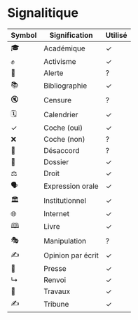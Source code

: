 # Signalitique


| Symbol | Signification | Utilisé
|--------|---------------|--------|
| 🎓 | Académique | ✓ |
| ✊ | Activisme | ✓|
| 📢 | Alerte | ?|
| 📚 | Bibliographie | ✓ |
| 🔇 | Censure | ? |
| 🗓️ | Calendrier   | ✓ |
| ✓ | Coche (oui) | ✓ |
| ❌ | Coche (non) | ? | 
| 🛑 | Désaccord | ?|
| 📁  | Dossier | ✓ |
| ⚖  | Droit | ✓|
| 🗣️ | Expression orale | ✓ |
| 🏛️ | Institutionnel |✓|
| 🌐 | Internet |✓|
| 🕮 | Livre |✓ |
| 🎭 | Manipulation |?|
| ✍ | Opinion par écrit |✓|
| 📰 | Presse |✓|
| ↳ | Renvoi |✓|
| 🚧 | Travaux  |✓|
| ✍ | Tribune |✓ |


